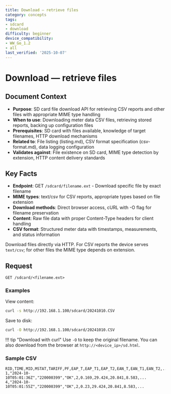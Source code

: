 ```yaml
---
title: Download — retrieve files
category: concepts
tags:
- sdcard
- download
difficulty: beginner
device_compatibility:
- WW_Go_1.2
- all
last_verified: '2025-10-07'
---
```


# Download — retrieve files

## Document Context

- **Purpose**: SD card file download API for retrieving CSV reports and other files with appropriate MIME type handling
- **When to use**: Downloading meter data CSV files, retrieving stored reports, backing up configuration files
- **Prerequisites**: SD card with files available, knowledge of target filenames, HTTP download mechanisms
- **Related to**: File listing (listing.md), CSV format specification (csv-format.md), data logging configuration
- **Validates against**: File existence on SD card, MIME type detection by extension, HTTP content delivery standards

## Key Facts

- **Endpoint**: GET `/sdcard/filename.ext` - Download specific file by exact filename
- **MIME types**: text/csv for CSV reports, appropriate types based on file extension
- **Download methods**: Direct browser access, cURL with -O flag for filename preservation
- **Content**: Raw file data with proper Content-Type headers for client handling
- **CSV format**: Structured meter data with timestamps, measurements, and status information

Download files directly via HTTP. For CSV reports the device serves `text/csv`; for other files the MIME type depends on extension.

## Request

```http
GET /sdcard/<filename.ext>
```

### Examples

View content:

```bash
curl -s http://192.168.1.100/sdcard/20241010.CSV
```

Save to disk:

```bash
curl -O http://192.168.1.100/sdcard/20241010.CSV
```

!!! tip "Download with curl"
    Use `-O` to keep the original filename. You can also download from the browser at `http://<device_ip>/sd.html`.

### Sample CSV

```csv
RID,TIME,MID,MSTAT,TARIFF,PF,EAP_T,EAP_T1,EAP_T2,EAN_T,EAN_T1,EAN_T2,...
1,"2024-10-10T05:01:36Z","220000399","OK",2,0.169,29.424,20.841,8.583,...
4,"2024-10-10T05:01:55Z","220000399","OK",2,0.23,29.424,20.841,8.583,...
```
